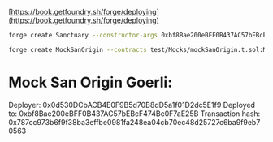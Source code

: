 [https://book.getfoundry.sh/forge/deploying](https://book.getfoundry.sh/forge/deploying)

```bash
forge create Sanctuary --constructor-args 0xbf8Bae200eBFF0B437AC57bEBcF474Bc0F7aE25B [0, 0, 3000, 4000, 5000, 6000]  --contracts src/Sanctuary.sol:Sanctuary --verify --private-key {TESTNET_PK} --rpc-url {GOERLI}

forge create MockSanOrigin --contracts test/Mocks/mockSanOrigin.t.sol:MockSanOrigin --verify --private-key  {TESTNET_PK} --rpc-url {GOERLI}

```

# Mock San Origin Goerli: 

Deployer: 0x0d530DCbACB4E0F9B5d70B8dD5a1f01D2dc5E1f9
Deployed to: 0xbf8Bae200eBFF0B437AC57bEBcF474Bc0F7aE25B
Transaction hash: 0x787cc973b6f9f38ba3effbe0981fa248ea04cb70ec48d25727c6ba9f9eb70563